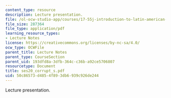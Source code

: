 ```yaml
---
content_type: resource
description: Lecture presentation.
file: /ol-ocw-studio-app/courses/17-55j-introduction-to-latin-american-studies-fall-2006/50c86573d4854f893db6939c926de244_ses20_corrupt_s.pdf
file_size: 287364
file_type: application/pdf
learning_resource_types:
- Lecture Notes
license: https://creativecommons.org/licenses/by-nc-sa/4.0/
ocw_type: OCWFile
parent_title: Lecture Notes
parent_type: CourseSection
parent_uid: 193dfd8a-3dfb-364c-c36b-a92ce5706807
resourcetype: Document
title: ses20_corrupt_s.pdf
uid: 50c86573-d485-4f89-3db6-939c926de244
---
```

Lecture presentation.